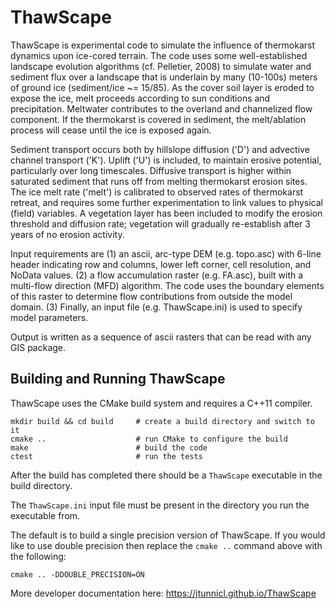 # ThawScape

ThawScape is experimental code to simulate the influence of thermokarst dynamics upon ice-cored terrain.
The code uses some well-established landscape evolution algorithms (cf. Pelletier, 2008) to simulate water and sediment flux over a landscape that is underlain by many (10-100s) meters of ground ice (sediment/ice ~= 15/85). As the cover soil layer is eroded to expose the ice, melt proceeds according to sun conditions and precipitation. Meltwater contributes to the overland and channelized flow component. If the thermokarst is covered in sediment, the melt/ablation process will cease until the ice is exposed again.

Sediment transport occurs both by hillslope diffusion ('D') and advective channel transport ('K'). Uplift ('U') is included, to maintain erosive potential, particularly over long timescales. Diffusive transport is higher within saturated sediment that runs off from melting thermokarst erosion sites. The ice melt rate ('melt') is calibrated to observed rates of thermokarst retreat, and requires some further experimentation to link values to physical (field) variables. A vegetation layer has been included to modify the erosion threshold and diffusion rate; vegetation will gradually re-establish after 3 years of no erosion activity.

Input requirements are (1) an ascii, arc-type DEM (e.g. topo.asc) with 6-line header indicating row and columns, lower left corner, cell resolution, and NoData values. (2) a flow accumulation raster (e.g. FA.asc), built with a multi-flow direction (MFD) algorithm. The code uses the boundary elements of this raster to determine flow contributions from outside the model domain. (3) Finally, an input file (e.g. ThawScape.ini) is used to specify model parameters.

Output is written as a sequence of ascii rasters that can be read with any GIS package.

## Building and Running ThawScape

ThawScape uses the CMake build system and requires a C++11 compiler.

```
mkdir build && cd build     # create a build directory and switch to it
cmake ..                    # run CMake to configure the build
make                        # build the code
ctest                       # run the tests
```

After the build has completed there should be a `ThawScape` executable in the
build directory.

The `ThawScape.ini` input file must be present in the directory you run the
executable from.

The default is to build a single precision version of ThawScape. If you would
like to use double precision then replace the `cmake ..` command above with the
following:

```
cmake .. -DDOUBLE_PRECISION=ON
```

More developer documentation here: https://jtunnicl.github.io/ThawScape
